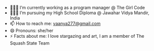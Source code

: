 - 👩🏻‍💻 I’m currently working as a program manager @ The Girl Code
- 👩🏻‍🎓 I’m pursuing my High School Diploma @ Jawahar Vidya Mandir, India
- 📫 How to reach me: vaanya277@gmail.com
- 😄 Pronouns: she/her
- ⚡ Facts about me: I love stargazing and art, I am a member of The Squash State Team 

<!---
vaanyaasingh/vaanyaasingh is a ✨ special ✨ repository because its `README.md` (this file) appears on your GitHub profile.
You can click the Preview link to take a look at your changes.
--->
